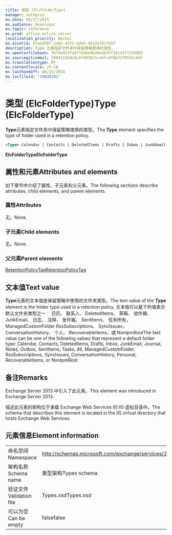 ```yaml
---
title: 类型 (ElcFolderType)
manager: sethgros
ms.date: 09/17/2015
ms.audience: Developer
ms.topic: reference
ms.prod: office-online-server
localization_priority: Normal
ms.assetid: 6faad98f-1a92-4373-bde5-dd12af61765f
description: Type 元素指定文件夹中保留策略使用的类型。
ms.openlocfilehash: f679a9237a577d26d4b28e1b25f3e135f7193903
ms.sourcegitcommit: 34041125dc8c5f993b21cebfc4f8b72f0fd2cb6f
ms.translationtype: MT
ms.contentlocale: zh-CN
ms.lasthandoff: 06/25/2018
ms.locfileid: "19838292"
---
```

# <a name="type-elcfoldertype"></a><span data-ttu-id="647a7-103">类型 (ElcFolderType)</span><span class="sxs-lookup"><span data-stu-id="647a7-103">Type (ElcFolderType)</span></span>

<span data-ttu-id="647a7-104">**Type**元素指定文件夹中保留策略使用的类型。</span><span class="sxs-lookup"><span data-stu-id="647a7-104">The **Type** element specifies the type of folder used in a retention policy.</span></span> 
  
```XML
<Type> Calendar | Contacts | DeletedItems | Drafts | Inbox | JunkEmail | Journal | Notes | Outbox | SentItems | Tasks | All | ManagedCustomFolder | RssSubscriptions | SyncIssues | ConversationHistory | Personal | RecoverableItems | NonIpmRoot <Type>
```

 <span data-ttu-id="647a7-105">**ElcFolderType**</span><span class="sxs-lookup"><span data-stu-id="647a7-105">**ElcFolderType**</span></span>
## <a name="attributes-and-elements"></a><span data-ttu-id="647a7-106">属性和元素</span><span class="sxs-lookup"><span data-stu-id="647a7-106">Attributes and elements</span></span>

<span data-ttu-id="647a7-107">如下章节中介绍了属性、子元素和父元素。</span><span class="sxs-lookup"><span data-stu-id="647a7-107">The following sections describe attributes, child elements, and parent elements.</span></span>
  
### <a name="attributes"></a><span data-ttu-id="647a7-108">属性</span><span class="sxs-lookup"><span data-stu-id="647a7-108">Attributes</span></span>

<span data-ttu-id="647a7-109">无。</span><span class="sxs-lookup"><span data-stu-id="647a7-109">None.</span></span>
  
### <a name="child-elements"></a><span data-ttu-id="647a7-110">子元素</span><span class="sxs-lookup"><span data-stu-id="647a7-110">Child elements</span></span>

<span data-ttu-id="647a7-111">无。</span><span class="sxs-lookup"><span data-stu-id="647a7-111">None.</span></span>
  
### <a name="parent-elements"></a><span data-ttu-id="647a7-112">父元素</span><span class="sxs-lookup"><span data-stu-id="647a7-112">Parent elements</span></span>

[<span data-ttu-id="647a7-113">RetentionPolicyTag</span><span class="sxs-lookup"><span data-stu-id="647a7-113">RetentionPolicyTag</span></span>](retentionpolicytag.md)
  
## <a name="text-value"></a><span data-ttu-id="647a7-114">文本值</span><span class="sxs-lookup"><span data-stu-id="647a7-114">Text value</span></span>

<span data-ttu-id="647a7-115">**Type**元素的文本值是保留策略中使用的文件夹类型。</span><span class="sxs-lookup"><span data-stu-id="647a7-115">The text value of the **Type** element is the folder type used in a retention policy.</span></span> <span data-ttu-id="647a7-116">文本值可以是下列值表示默认文件夹类型之一： 日历、 联系人、 DeletedItems、 草稿、 收件箱、 JunkEmail、 日志、 注释、 发件箱、 SentItems、 任务所有，ManagedCustomFolder RssSubscriptions、 SyncIssues，ConversationHistory、 个人、 RecoverableItems，或 NonIpmRoot</span><span class="sxs-lookup"><span data-stu-id="647a7-116">The text value can be one of the following values that represent a default folder type: Calendar, Contacts, DeletedItems, Drafts, Inbox, JunkEmail, Journal, Notes, Outbox, SentItems, Tasks, All, ManagedCustomFolder, RssSubscriptions, SyncIssues, ConversationHistory, Personal, RecoverableItems, or NonIpmRoot</span></span> 
  
## <a name="remarks"></a><span data-ttu-id="647a7-117">备注</span><span class="sxs-lookup"><span data-stu-id="647a7-117">Remarks</span></span>

<span data-ttu-id="647a7-118">Exchange Server 2013 中引入了此元素。</span><span class="sxs-lookup"><span data-stu-id="647a7-118">This element was introduced in Exchange Server 2013.</span></span>
  
<span data-ttu-id="647a7-119">描述此元素的架构位于承载 Exchange Web Services 的 IIS 虚拟目录中。</span><span class="sxs-lookup"><span data-stu-id="647a7-119">The schema that describes this element is located in the IIS virtual directory that hosts Exchange Web Services.</span></span>
  
## <a name="element-information"></a><span data-ttu-id="647a7-120">元素信息</span><span class="sxs-lookup"><span data-stu-id="647a7-120">Element information</span></span>

|||
|:-----|:-----|
|<span data-ttu-id="647a7-121">命名空间</span><span class="sxs-lookup"><span data-stu-id="647a7-121">Namespace</span></span>  <br/> |http://schemas.microsoft.com/exchange/services/2006/types  <br/> |
|<span data-ttu-id="647a7-122">架构名称</span><span class="sxs-lookup"><span data-stu-id="647a7-122">Schema name</span></span>  <br/> |<span data-ttu-id="647a7-123">类型架构</span><span class="sxs-lookup"><span data-stu-id="647a7-123">Types schema</span></span>  <br/> |
|<span data-ttu-id="647a7-124">验证文件</span><span class="sxs-lookup"><span data-stu-id="647a7-124">Validation file</span></span>  <br/> |<span data-ttu-id="647a7-125">Types.xsd</span><span class="sxs-lookup"><span data-stu-id="647a7-125">Types.xsd</span></span>  <br/> |
|<span data-ttu-id="647a7-126">可以为空</span><span class="sxs-lookup"><span data-stu-id="647a7-126">Can be empty</span></span>  <br/> |<span data-ttu-id="647a7-127">false</span><span class="sxs-lookup"><span data-stu-id="647a7-127">false</span></span>  <br/> |
   

